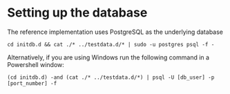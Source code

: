 Setting up the database
=======================

The reference implementation uses PostgreSQL as the underlying database
```
cd initdb.d && cat ./* ../testdata.d/* | sudo -u postgres psql -f -
```

Alternatively, if you are using Windows run the following command in a Powershell window:

```
(cd initdb.d) -and (cat ./* ../testdata.d/*) | psql -U [db_user] -p [port_number] -f
```